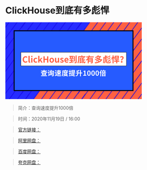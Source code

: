 # ClickHouse到底有多彪悍

![img](../../assets/CioPOWAaBjGACYpZAADFL8Vdfo8623.png)

> 简介：查询速度提升1000倍

> 时间：2020年11月19日 / 16:00

> [官方链接：]()

> [阿里网盘：]()

> [百度网盘：]()

> [夸克网盘：]()
